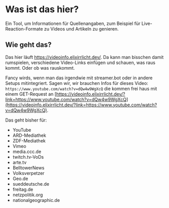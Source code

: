 # Was ist das hier?

Ein Tool, um Informationen für Quellenangaben, zum Beispiel für Live-Reaction-Formate zu Videos und Artikeln zu
genieren.

## Wie geht das?

Das hier läuft https://videoinfo.elixirrlicht.dev/. Da kann man bisschen damit rumspielen, verschiedene Video-Links
einfügen und schauen, was raus kommt. Oder ob was rauskommt.

Fancy wirds, wenn man das irgendwie mit streamer.bot oder in andere Setups mitintegriert. Sagen wir, wir brauchen Infos
für dieses Video: `https://www.youtube.com/watch?v=dQw4w9WgXcQ` die kommen frei haus mit einem GET-Request
an [https://videoinfo.elixirrlicht.dev/?link=https://www.youtube.com/watch?v=dQw4w9WgXcQ](https://videoinfo.elixirrlicht.dev/?link=https://www.youtube.com/watch?v=dQw4w9WgXcQ).

Das geht bisher für:

- YouTube
- ARD-Mediathek
- ZDF-Mediathek
- Vimeo
- media.ccc.de
- twitch.tv-VoDs
- arte.tv
- BelltowerNews
- Volksverpetzer
- Geo.de
- sueddeutsche.de
- freitag.de
- netzpolitik.org
- nationalgeographic.de



